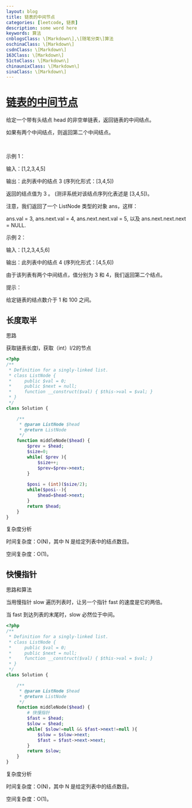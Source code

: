 ```yaml
---
layout: blog
title: 链表的中间节点
categories: [leetcode, 链表]
description: some word here
keywords: 算法
cnblogsClass: \[Markdown\],\[随笔分类\]算法
oschinaClass: \[Markdown\]
csdnClass: \[Markdown\]
163Class: \[Markdown\]
51ctoClass: \[Markdown\]
chinaunixClass: \[Markdown\]
sinaClass: \[Markdown\]
---
```


# [链表的中间节点](https://leetcode-cn.com/problems/middle-of-the-linked-list/solution/)

给定一个带有头结点 head 的非空单链表，返回链表的中间结点。

如果有两个中间结点，则返回第二个中间结点。

 

示例 1：

输入：[1,2,3,4,5]

输出：此列表中的结点 3 (序列化形式：[3,4,5])

返回的结点值为 3 。 (测评系统对该结点序列化表述是 [3,4,5])。

注意，我们返回了一个 ListNode 类型的对象 ans，这样：

ans.val = 3, ans.next.val = 4, ans.next.next.val = 5, 以及 ans.next.next.next = NULL.

示例 2：

输入：[1,2,3,4,5,6]

输出：此列表中的结点 4 (序列化形式：[4,5,6])

由于该列表有两个中间结点，值分别为 3 和 4，我们返回第二个结点。
 

提示：

给定链表的结点数介于 1 和 100 之间。


## 长度取半
思路

获取链表长度l，获取（int）l/2的节点

```php
<?php
/**
 * Definition for a singly-linked list.
 * class ListNode {
 *     public $val = 0;
 *     public $next = null;
 *     function __construct($val) { $this->val = $val; }
 * }
 */
class Solution {

    /**
     * @param ListNode $head
     * @return ListNode
     */
    function middleNode($head) {
        $prev = $head;
        $size=0;
        while( $prev ){
            $size++;
            $prev=$prev->next;
        }
        
        $posi = (int)($size/2);
        while($posi--){
            $head=$head->next;
        }
        return $head;
    }
}
```
复杂度分析

时间复杂度：O(N)，其中 N 是给定列表中的结点数目。

空间复杂度：O(1)。

## 快慢指针
思路和算法

当用慢指针 slow 遍历列表时，让另一个指针 fast 的速度是它的两倍。

当 fast 到达列表的末尾时，slow 必然位于中间。

```php
<?php
/**
 * Definition for a singly-linked list.
 * class ListNode {
 *     public $val = 0;
 *     public $next = null;
 *     function __construct($val) { $this->val = $val; }
 * }
 */
class Solution {

    /**
     * @param ListNode $head
     * @return ListNode
     */
    function middleNode($head) {      
        # 快慢指针
        $fast = $head;
        $slow = $head;
        while( $slow!=null && $fast->next!=null ){
            $slow = $slow->next;
            $fast = $fast->next->next;
        }
        return $slow;
    }
}
```

复杂度分析

时间复杂度：O(N)，其中 N 是给定列表中的结点数目。

空间复杂度：O(1)。


